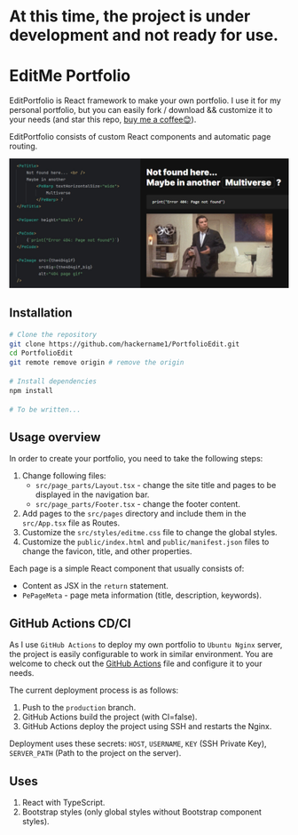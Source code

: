 # At this time, the project is under development and not ready for use.

# EditMe Portfolio

EditPortfolio is React framework to make your own portfolio. I use it for my personal portfolio, but you can easily
fork / download && customize it to your needs (and star this repo, [buy me a coffee😊](https://buymeacoffee.com/nevolodia)).

EditPortfolio consists of custom React components and automatic page routing.

![EditMe Portfolio](./readme01.jpg)


## Installation
```bash
# Clone the repository
git clone https://github.com/hackername1/PortfolioEdit.git
cd PortfolioEdit
git remote remove origin # remove the origin

# Install dependencies
npm install

# To be written...
```


## Usage overview

In order to create your portfolio, you need to take the following steps:

1. Change following files:
	- `src/page_parts/Layout.tsx` - change the site title and pages to be displayed in the navigation bar.
	- `src/page_parts/Footer.tsx` - change the footer content.
2. Add pages to the `src/pages` directory and include them in the `src/App.tsx` file as Routes.
3. Customize the `src/styles/editme.css` file to change the global styles.
4. Customize the `public/index.html` and `public/manifest.json` files to change the favicon, title, and other properties.

Each page is a simple React component that usually consists of:
- Content as JSX in the `return` statement.
- `PePageMeta` - page meta information (title, description, keywords).

## GitHub Actions CD/CI

As I use `GitHub Actions` to deploy my own portfolio to `Ubuntu Nginx` server, the project is easily configurable to
work in similar environment. You are welcome to check out the [GitHub Actions](.github/workflows/main.yml) file and
configure it to your needs.

The current deployment process is as follows:
1. Push to the `production` branch.
2. GitHub Actions build the project (with CI=false).
3. GitHub Actions deploy the project using SSH and restarts the Nginx.

Deployment uses these secrets: `HOST`, `USERNAME`, `KEY` (SSH Private Key), `SERVER_PATH` (Path to the project on the
server).


## Uses

1. React with TypeScript.
2. Bootstrap styles (only global styles without Bootstrap component styles).

